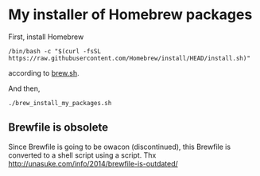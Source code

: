 My installer of Homebrew packages
=================================

First, install Homebrew

```
/bin/bash -c "$(curl -fsSL https://raw.githubusercontent.com/Homebrew/install/HEAD/install.sh)"
```
according to [brew.sh](https://brew.sh).
 
And then,
```
./brew_install_my_packages.sh
```

## Brewfile is obsolete

Since Brewfile is going to be owacon (discontinued),
this Brewfile is converted to a shell script
using a script.
Thx http://unasuke.com/info/2014/brewfile-is-outdated/
